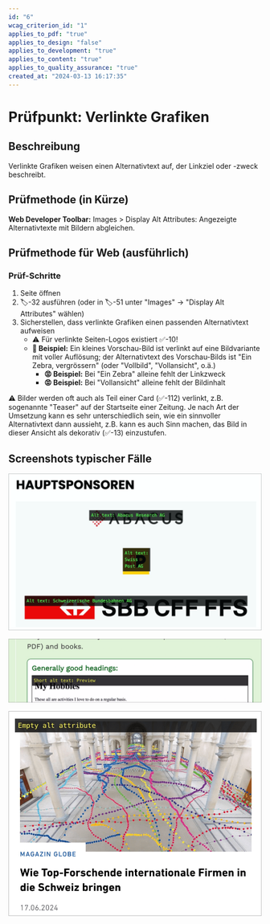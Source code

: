 ```yaml
---
id: "6"
wcag_criterion_id: "1"
applies_to_pdf: "true"
applies_to_design: "false"
applies_to_development: "true"
applies_to_content: "true"
applies_to_quality_assurance: "true"
created_at: "2024-03-13 16:17:35"
---
```


# Prüfpunkt: Verlinkte Grafiken

## Beschreibung

Verlinkte Grafiken weisen einen Alternativtext auf, der Linkziel oder -zweck beschreibt.

## Prüfmethode (in Kürze)

**Web Developer Toolbar:** Images > Display Alt Attributes: Angezeigte Alternativtexte mit Bildern abgleichen.

## Prüfmethode für Web (ausführlich)

### Prüf-Schritte

1. Seite öffnen
1. 🏷️-32 ausführen (oder in 🏷️-51 unter "Images" → "Display Alt Attributes" wählen)
1. Sicherstellen, dass verlinkte Grafiken einen passenden Alternativtext aufweisen
    - ⚠️ Für verlinkte Seiten-Logos existiert ✅-10!
    - **🙂 Beispiel:** Ein kleines Vorschau-Bild ist verlinkt auf eine Bildvariante mit voller Auflösung; der Alternativtext des Vorschau-Bilds ist "Ein Zebra, vergrössern" (oder "Vollbild", "Vollansicht", o.ä.)
        - **😡 Beispiel:** Bei "Ein Zebra" alleine fehlt der Linkzweck
        - **😡 Beispiel:** Bei "Vollansicht" alleine fehlt der Bildinhalt

⚠️ Bilder werden oft auch als Teil einer Card (✅-112) verlinkt, z.B. sogenannte "Teaser" auf der Startseite einer Zeitung. Je nach Art der Umsetzung kann es sehr unterschiedlich sein, wie ein sinnvoller Alternativtext dann aussieht, z.B. kann es auch Sinn machen, das Bild in dieser Ansicht als dekorativ (✅-13) einzustufen.

## Screenshots typischer Fälle

![Verlinkte Logos zu Sponsoren](images/verlinkte-logos-zu-sponsoren.png)

![Verlinkte Grafik mit sehr kurzem Alt-Text, da sich daneben weiterer Text im Link befindet](images/verlinkte-grafik-mit-sehr-kurzem-alt-text-da-sich-daneben-weiterer-text-im-link-befindet.png)

![Verlinkte Grafik ohne Alt-Text in Teaser-Link (okay, da Bild dann in Detail-Ansicht eine Textalternative hat)](images/verlinkte-grafik-ohne-alt-text-in-teaser-link.png)